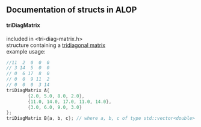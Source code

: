 ## Documentation of structs in ALOP

#### triDiagMatrix
included in <tri-diag-matrix.h>  
structure containing a [tridiagonal matrix](https://en.wikipedia.org/wiki/Tridiagonal_matrix)  
example usage:
```cpp
//11  2  0  0  0
// 3 14  5  0  0
// 0  6 17  8  0
// 0  0  9 11  2
// 0  0  0  3 14
triDiagMatrix A{
		{2.0, 5.0, 8.0, 2.0},
		{11.0, 14.0, 17.0, 11.0, 14.0},
		{3.0, 6.0, 9.0, 3.0}
};
triDiagMatrix B{a, b, c}; // where a, b, c of type std::vector<double> are the diagonals
```